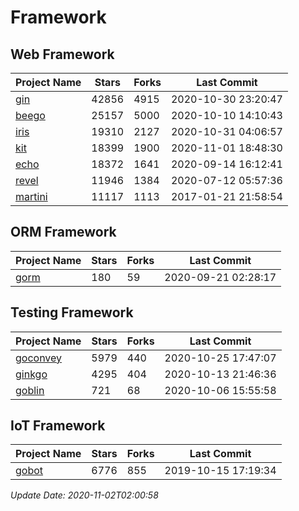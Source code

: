 # Framework

## Web Framework
| Project Name | Stars | Forks | Last Commit |
| ------------ | ----- | ----- | ----------- |
| [gin](https://github.com/gin-gonic/gin) | 42856 | 4915 | 2020-10-30 23:20:47 |
| [beego](https://github.com/astaxie/beego) | 25157 | 5000 | 2020-10-10 14:10:43 |
| [iris](https://github.com/kataras/iris) | 19310 | 2127 | 2020-10-31 04:06:57 |
| [kit](https://github.com/go-kit/kit) | 18399 | 1900 | 2020-11-01 18:48:30 |
| [echo](https://github.com/labstack/echo) | 18372 | 1641 | 2020-09-14 16:12:41 |
| [revel](https://github.com/revel/revel) | 11946 | 1384 | 2020-07-12 05:57:36 |
| [martini](https://github.com/go-martini/martini) | 11117 | 1113 | 2017-01-21 21:58:54 |

## ORM Framework
| Project Name | Stars | Forks | Last Commit |
| ------------ | ----- | ----- | ----------- |
| [gorm](https://github.com/jinzhu/gorm) | 180 | 59 | 2020-09-21 02:28:17 |

## Testing Framework
| Project Name | Stars | Forks | Last Commit |
| ------------ | ----- | ----- | ----------- |
| [goconvey](https://github.com/smartystreets/goconvey) | 5979 | 440 | 2020-10-25 17:47:07 |
| [ginkgo](https://github.com/onsi/ginkgo) | 4295 | 404 | 2020-10-13 21:46:36 |
| [goblin](https://github.com/franela/goblin) | 721 | 68 | 2020-10-06 15:55:58 |

## IoT Framework
| Project Name | Stars | Forks | Last Commit |
| ------------ | ----- | ----- | ----------- |
| [gobot](https://github.com/hybridgroup/gobot) | 6776 | 855 | 2019-10-15 17:19:34 |

*Update Date: 2020-11-02T02:00:58*